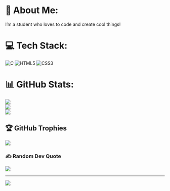 # 💫 About Me:
I’m a student who loves to code and create cool things!


# 💻 Tech Stack:
![C](https://img.shields.io/badge/c-%2300599C.svg?style=for-the-badge&logo=c&logoColor=white) ![HTML5](https://img.shields.io/badge/html5-%23E34F26.svg?style=for-the-badge&logo=html5&logoColor=white) ![CSS3](https://img.shields.io/badge/css3-%231572B6.svg?style=for-the-badge&logo=css3&logoColor=white)
# 📊 GitHub Stats:
![](https://github-readme-stats.vercel.app/api?username=joehaddad1000&theme=dark&hide_border=false&include_all_commits=true&count_private=true)<br/>
![](https://github-readme-streak-stats.herokuapp.com/?user=joehaddad1000&theme=dark&hide_border=false)<br/>
![](https://github-readme-stats.vercel.app/api/top-langs/?username=joehaddad1000&theme=dark&hide_border=false&include_all_commits=true&count_private=true&layout=compact)

## 🏆 GitHub Trophies
![](https://github-profile-trophy.vercel.app/?username=joehaddad1000&theme=onedark&no-frame=false&no-bg=true&margin-w=4)

### ✍️ Random Dev Quote
![](https://quotes-github-readme.vercel.app/api?type=horizontal&theme=radical)

---
[![](https://visitcount.itsvg.in/api?id=joehaddad1000&icon=0&color=4)](https://visitcount.itsvg.in)
